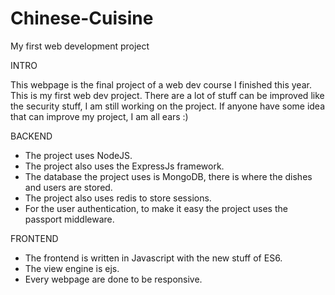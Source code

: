 # Chinese-Cuisine
My first web development project

INTRO

This webpage is the final project of a web dev course I finished this year. This is my first web dev project. There are a lot of stuff can be improved like the security stuff, I am still working on the project. If anyone have some idea that can improve my project, I am all ears :)

BACKEND
- The project uses NodeJS.
- The project also uses the ExpressJs framework.
- The database the project uses is MongoDB, there is where the dishes and users are stored.
- The project also uses redis to store sessions.
- For the user authentication, to make it easy the project uses the passport middleware.

FRONTEND
- The frontend is written in Javascript with the new stuff of ES6.
- The view engine is ejs.
- Every webpage are done to be responsive.
